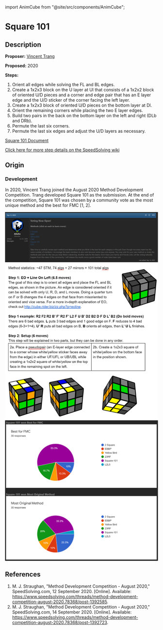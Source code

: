 import AnimCube from "@site/src/components/AnimCube";

# Square 101

<AnimCube params="buttonbar=0&position=lluuu&scale=6&hint=10&hintborder=1&borderwidth=10&facelets=wydyyldbdwwyywwdldddddbddlddldrgddddddwdoddddddddrdddd" width="400px" height="400px" />

## Description

**Proposer:** [Vincent Trang](CubingContributors/MethodDevelopers.md#trang-vincent-trangium)

**Proposed:** 2020

**Steps:**

1. Orient all edges while solving the FL and BL edges.
2. Create a 1x2x3 block on the U layer at Ul that consists of a 1x2x2 block of oriented U/D pieces and a corner and edge pair that has an E layer edge and the U/D sticker of the corner facing the left layer.
3. Create a 1x2x3 block of oriented U/D pieces on the bottom layer at Dl.
4. Orient the remaining corners while placing the two E layer edges.
5. Build two pairs in the back on the bottom layer on the left and right (DLb and DRb).
6. Permute the last six corners.
7. Permute the last six edges and adjust the U/D layers as necessary.

[Square 101 Document](https://docs.google.com/document/d/1RSNk6LSQPGwZgh99ykikuBzfyra7tLY9UQiBTibRzLo/edit?usp=sharing)

[Click here for more step details on the SpeedSolving wiki](https://www.speedsolving.com/wiki/index.php?title=Square-101)

## Origin

### Development

In 2020, Vincent Trang joined the August 2020 Method Development Competition. Trang developed Square 101 as the submission. At the end of the competition, Square 101 was chosen by a community vote as the most unique method and the best for FMC [1, 2].

![](img/Square101/Comp.png)
![](img/Square101/Doc.png)
![](img/Square101/Results.png)

## References

1. M. J. Straughan, "Method Development Competition - August 2020," SpeedSolving.com, 12 September 2020. [Online]. Available: https://www.speedsolving.com/threads/method-development-competition-august-2020.78368/post-1392585.
2. M. J. Straughan, "Method Development Competition - August 2020," SpeedSolving.com, 14 September 2020. [Online]. Available: https://www.speedsolving.com/threads/method-development-competition-august-2020.78368/post-1392723.